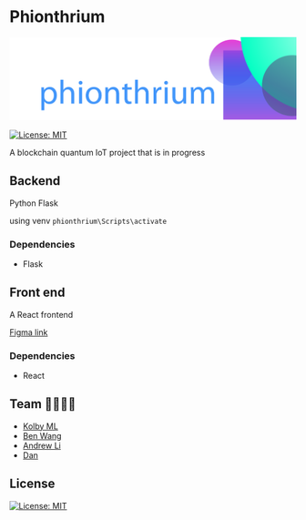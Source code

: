 # Phionthrium

![banner](banner.png)

[![License: MIT](https://img.shields.io/badge/License-MIT-blue.svg)](https://opensource.org/licenses/MIT)

A blockchain quantum IoT project that is in progress



## Backend

Python Flask

using venv `phionthrium\Scripts\activate`

### Dependencies

* Flask



## Front end

A React frontend

[Figma link](https://www.figma.com/file/AvHAIEKiN7gMtnP1KvzkJO/Crypto-Bros?node-id=0%3A1) 



### Dependencies

* React



## Team 👨‍👨‍👦‍👦

* [Kolby ML](https://github.com/KolbyML)
* [Ben Wang](https://github.com/Xiaoyu-Ben-Wang)
* [Andrew Li](https://github.com/Zeyu-Li)
* [Dan](https://github.com/seliayeu)



## License

[![License: MIT](https://img.shields.io/badge/License-MIT-blue.svg)](https://opensource.org/licenses/MIT)

